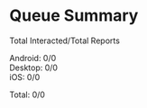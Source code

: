 # Queue Summary

Total Interacted/Total Reports

Android: 0/0  
Desktop: 0/0  
iOS: 0/0 

Total: 0/0
